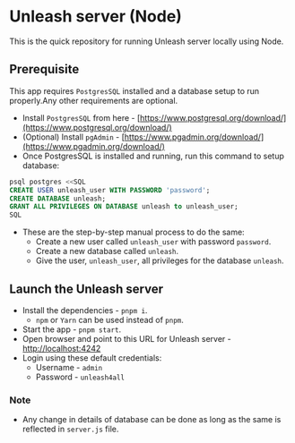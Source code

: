 # Unleash server (Node)

This is the quick repository for running Unleash server locally using Node.

## Prerequisite

This app requires `PostgresSQL` installed and a database setup to run properly.Any other requirements are optional.

- Install `PostgresSQL` from here - [https://www.postgresql.org/download/](https://www.postgresql.org/download/)
- (Optional) Install `pgAdmin` - [https://www.pgadmin.org/download/](https://www.pgadmin.org/download/)
- Once PostgresSQL is installed and running, run this command to setup database:
```sql
psql postgres <<SQL
CREATE USER unleash_user WITH PASSWORD 'password';
CREATE DATABASE unleash;
GRANT ALL PRIVILEGES ON DATABASE unleash to unleash_user;
SQL
```
- These are the step-by-step manual process to do the same:
  - Create a new user called `unleash_user` with password `password`.
  - Create a new database called `unleash`.
  - Give the user, `unleash_user`, all privileges for the database `unleash`.

## Launch the Unleash server

- Install the dependencies - `pnpm i`.
  - `npm` or `Yarn` can be used instead of `pnpm`.
- Start the app - `pnpm start`.
- Open browser and point to this URL for Unleash server - [http://localhost:4242](http://localhost:4242)
- Login using these default credentials:
  - Username - `admin`
  - Password - `unleash4all`

### Note

- Any change in details of database can be done as long as the same is reflected in `server.js` file.